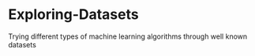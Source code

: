 # Exploring-Datasets
Trying different types of machine learning algorithms through well known datasets

